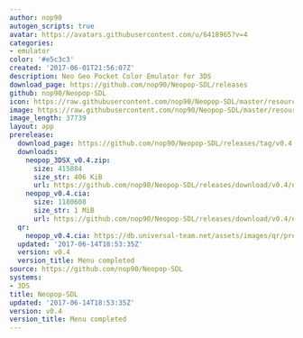 ```yaml
---
author: nop90
autogen_scripts: true
avatar: https://avatars.githubusercontent.com/u/6418965?v=4
categories:
- emulator
color: '#e5c3c3'
created: '2017-06-01T21:56:07Z'
description: Neo Geo Pocket Color Emulator for 3DS
download_page: https://github.com/nop90/Neopop-SDL/releases
github: nop90/Neopop-SDL
icon: https://raw.githubusercontent.com/nop90/Neopop-SDL/master/resources/icon.png
image: https://raw.githubusercontent.com/nop90/Neopop-SDL/master/resources/banner.png
image_length: 37739
layout: app
prerelease:
  download_page: https://github.com/nop90/Neopop-SDL/releases/tag/v0.4
  downloads:
    neopop_3DSX_v0.4.zip:
      size: 415884
      size_str: 406 KiB
      url: https://github.com/nop90/Neopop-SDL/releases/download/v0.4/neopop_3DSX_v0.4.zip
    neopop_v0.4.cia:
      size: 1180608
      size_str: 1 MiB
      url: https://github.com/nop90/Neopop-SDL/releases/download/v0.4/neopop_v0.4.cia
  qr:
    neopop_v0.4.cia: https://db.universal-team.net/assets/images/qr/prerelease/neopop_v0-4-cia.png
  updated: '2017-06-14T18:53:35Z'
  version: v0.4
  version_title: Menu completed
source: https://github.com/nop90/Neopop-SDL
systems:
- 3DS
title: Neopop-SDL
updated: '2017-06-14T18:53:35Z'
version: v0.4
version_title: Menu completed
---
```

